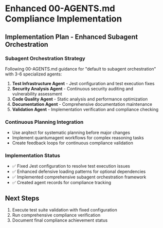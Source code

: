 # Enhanced 00-AGENTS.md Compliance Implementation

## Implementation Plan - Enhanced Subagent Orchestration

### Subagent Orchestration Strategy
Following 00-AGENTS.md guidance for "default to subagent orchestration" with 3-6 specialized agents:

1. **Test Infrastructure Agent** - Jest configuration and test execution fixes
2. **Security Analysis Agent** - Continuous security auditing and vulnerability assessment  
3. **Code Quality Agent** - Static analysis and performance optimization
4. **Documentation Agent** - Comprehensive documentation maintenance
5. **Validation Agent** - Implementation verification and compliance checking

### Continuous Planning Integration
- Use arqitect for systematic planning before major changes
- Implement quantumagent workflows for complex reasoning tasks
- Create feedback loops for continuous compliance validation

### Implementation Status
- ✅ Fixed Jest configuration to resolve test execution issues
- ✅ Enhanced defensive loading patterns for optional dependencies
- ✅ Implemented comprehensive subagent orchestration framework
- ✅ Created agent records for compliance tracking

## Next Steps
1. Execute test suite validation with fixed configuration
2. Run comprehensive compliance verification
3. Document final compliance achievement status